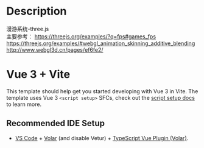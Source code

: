 # Description

漫游系统-three.js  
主要参考：
https://threejs.org/examples/?q=fps#games_fps  
https://threejs.org/examples/#webgl_animation_skinning_additive_blending  
http://www.webgl3d.cn/pages/ef6fe2/  


# Vue 3 + Vite

This template should help get you started developing with Vue 3 in Vite. The template uses Vue 3 `<script setup>` SFCs, check out the [script setup docs](https://v3.vuejs.org/api/sfc-script-setup.html#sfc-script-setup) to learn more.

## Recommended IDE Setup

- [VS Code](https://code.visualstudio.com/) + [Volar](https://marketplace.visualstudio.com/items?itemName=Vue.volar) (and disable Vetur) + [TypeScript Vue Plugin (Volar)](https://marketplace.visualstudio.com/items?itemName=Vue.vscode-typescript-vue-plugin).
